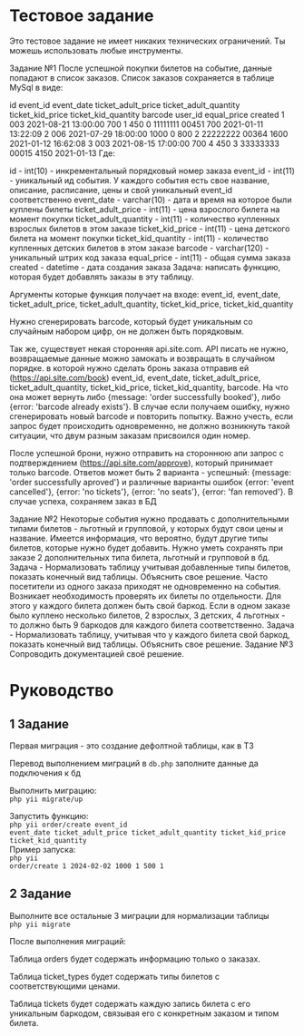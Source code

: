 <h1>Тестовое задание</h1>
Это тестовое задание не имеет никаких технических ограничений. Ты можешь использовать любые инструменты.

Задание №1
После успешной покупки билетов на событие, данные попадают в список заказов. Список заказов сохраняется в таблице MySql в виде:


id	event_id	event_date	ticket_adult_price	ticket_adult_quantity	ticket_kid_price	ticket_kid_quantity	barcode	user_id	equal_price	created
1	003	2021-08-21 13:00:00	700	1	450	0	11111111	00451	700	2021-01-11 13:22:09
2	006	2021-07-29 18:00:00	1000	0	800	2	22222222	00364	1600	2021-01-12 16:62:08
3	003	2021-08-15 17:00:00	700	4	450	3	33333333	00015	4150	2021-01-13
Где:

id - int(10) - инкрементальный порядковый номер заказа
event_id - int(11) - уникальный ид события. У каждого события есть свое название, описание, расписание, цены и свой уникальный event_id соответственно
event_date - varchar(10) - дата и время на которое были куплены билеты
ticket_adult_price - int(11) - цена взрослого билета на момент покупки
ticket_adult_quantity - int(11) - количество купленных взрослых билетов в этом заказе
ticket_kid_price - int(11) - цена детского билета на момент покупки
ticket_kid_quantity - int(11) - количество купленных детских билетов в этом заказе
barcode - varchar(120) - уникальный штрих код заказа
equal_price - int(11) - общая сумма заказа
created - datetime - дата создания заказа
Задача: написать функцию, которая будет добавлять заказы в эту таблицу.

Аргументы которые функция получает на входе: event_id, event_date, ticket_adult_price, ticket_adult_quantity, ticket_kid_price, ticket_kid_quantity

Нужно сгенерировать barcode, который будет уникальным со случайным набором цифр, он не должен быть порядковым.

Так же, существует некая сторонняя api.site.com. API писать не нужно, возвращаемые данные можно замокать и возвращать в случайном порядке. в которой нужно сделать бронь заказа отправив ей (https://api.site.com/book) event_id, event_date, ticket_adult_price, ticket_adult_quantity, ticket_kid_price, ticket_kid_quantity, barcode. На что она может вернуть либо {message: 'order successfully booked'}, либо {error: 'barcode already exists'}. В случае если получаем ошибку, нужно сгенерировать новый barcode и повторить попытку. Важно учесть, если запрос будет происходить одновременно, не должно возникнуть такой ситуации, что двум разным заказам присвоился один номер.

После успешной брони, нужно отправить на стороннюю апи запрос с подтверждением (https://api.site.com/approve), который принимает только barcode. Ответов может быть 2 варианта - успешный: {message: 'order successfully aproved'} и различные варианты ошибок {error: 'event cancelled'}, {error: 'no tickets'}, {error: 'no seats'}, {error: 'fan removed'}. В случае успеха, сохраняем заказ в БД

Задание №2
Некоторые события нужно продавать с дополнительными типами билетов - льготный и групповой, у которых будут свои цены и название. Имеется информация, что вероятно, будут другие типы билетов, которые нужно будет добавить. Нужно уметь сохранять при заказе 2 дополнительных типа билета, льготный и групповой в бд. Задача - Нормализовать таблицу учитывая добавленные типы билетов, показать конечный вид таблицы. Объяснить свое решение.
Часто посетители из одного заказа приходят не одновременно на события. Возникает необходимость проверять их билеты по отдельности. Для этого у каждого билета должен быть свой баркод. Если в одном заказе было куплено несколько билетов, 2 взрослых, 3 детских, 4 льготных - то должно быть 9 баркодов для каждого билета соответственно. Задача - Нормализовать таблицу, учитывая что у каждого билета свой баркод, показать конечный вид таблицы. Объяснить свое решение.
Задание №3
Сопроводить документацией своё решение.


<h1>Руководство</h1>
<h2>1 Задание</h2>
Первая миграция - это создание дефолтной таблицы, как в ТЗ

Перевод выполнением миграций в <code>db.php</code> заполните данные да подключения к бд

Выполнить миграцию:
<br>
<code>php yii migrate/up</code>

Запустить функцию:
<br>
<code>php yii order/create event_id event_date ticket_adult_price ticket_adult_quantity ticket_kid_price ticket_kid_quantity</code>
<br>
Пример запуска:
<br>
<code>php yii order/create 1 2024-02-02 1000 1 500 1 </code>

<h2>2 Задание</h2>
Выполните все остальные 3 миграции для нормализации таблицы
<br>
<code>php yii migrate</code>

После выполнения миграций:

Таблица orders будет содержать информацию только о заказах.

Таблица ticket_types будет содержать типы билетов с соответствующими ценами.

Таблица tickets будет содержать каждую запись билета с его уникальным баркодом, связывая его с конкретным заказом и типом билета.


